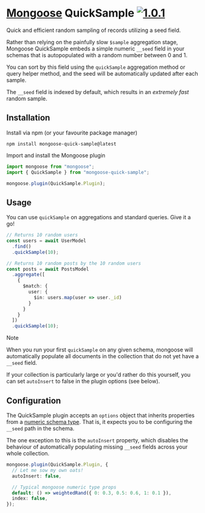 # [Mongoose](https://mongoosejs.com) QuickSample [![1.0.1](https://badgen.net/badge/npm/1.0.1/blue)](https://www.npmjs.com/package/mongoose-quick-sample)
Quick and efficient random sampling of records utilizing a seed field.

Rather than relying on the painfully slow `$sample` aggregation stage, Mongoose QuickSample embeds a simple numeric `__seed` field in your schemas that is autopopulated with a random number between 0 and 1.

You can sort by this field using the `quickSample` aggregation method or query helper method, and the seed will be automatically updated after each sample.

The `__seed` field is indexed by default, which results in an *extremely fast* random sample.

## Installation

Install via npm (or your favourite package manager)

`npm install mongoose-quick-sample@latest`

Import and install the Mongoose plugin

```typescript
import mongoose from "mongoose";
import { QuickSample } from "mongoose-quick-sample";

mongoose.plugin(QuickSample.Plugin);
```

## Usage

You can use `quickSample` on aggregations and standard queries. Give it a go!

```typescript
// Returns 10 random users
const users = await UserModel
  .find()
  .quickSample(10);

// Returns 10 random posts by the 10 random users
const posts = await PostsModel
  .aggregate([
    {
      $match: {
        user: {
          $in: users.map(user => user._id)
        }
      }
    }
  ])
  .quickSample(10);
```

> [!NOTE]
> When you run your first `quickSample` on any given schema, mongoose will automatically populate all documents in the collection that do not yet have a `__seed` field.
>
> If your collection is particularly large or you'd rather do this yourself, you can set `autoInsert` to false in the plugin options (see below).

## Configuration

The QuickSample plugin accepts an `options` object that inherits properties from a [numeric schema type](https://mongoosejs.com/docs/schematypes.html#number-validators). That is, it expects you to be configuring the `__seed` path in the schema.

The one exception to this is the `autoInsert` property, which disables the behaviour of automatically populating missing `__seed` fields across your whole collection.

```typescript
mongoose.plugin(QuickSample.Plugin, {
  // Let me sow my own oats!
  autoInsert: false,

  // Typical mongoose numeric type props
  default: () => weightedRand({ 0: 0.3, 0.5: 0.6, 1: 0.1 }),
  index: false,
});
```
